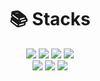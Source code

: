 <div align=center><h1>📚 Stacks</h1></div>

<div align=center>
  <img src="https://img.shields.io/badge/Kotlin-7F52FF?style=for-the-badge&logo=Kotlin&logoColor=white">
  <img src="https://img.shields.io/badge/Java-007396?style=for-the-badge&logo=Java&logoColor=white">
  <img src="https://img.shields.io/badge/C-A8B9CC?style=for-the-badge&logo=c&logoColor=white">
  <!-- <img src="https://img.shields.io/badge/C%23-239120?style=for-the-badge&logo=C sharp&logoColor=white"> -->
  <img src="https://img.shields.io/badge/Python-3776AB?style=for-the-badge&logo=python&logoColor=white"> 
  <br>
  
  <img src="https://img.shields.io/badge/firebase-003545?style=for-the-badge&logo=firebase&logoColor=white">
  <img src="https://img.shields.io/badge/mysql-4479A1?style=for-the-badge&logo=mysql&logoColor=white">
  <img src="https://img.shields.io/badge/mariaDB-003545?style=for-the-badge&logo=mariaDB&logoColor=white">
  <br>
  <br><br>
  
<!--
</div>

<br>

<div align=center><h1>✒️ Stats</h1></div>

<div align=center> 
 
  ![jj's GitHub stats](https://github-readme-stats.vercel.app/api?username=jsh1304&show_icons=true&theme=dracula)
  
</div>
-->  

 
 


